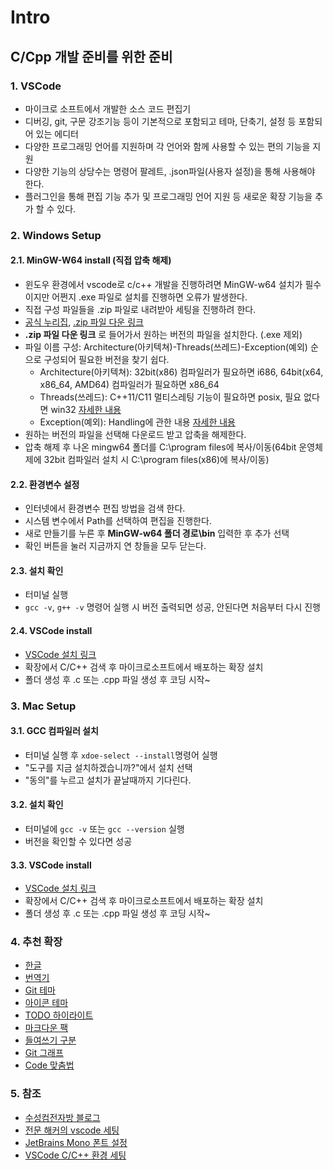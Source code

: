 # Intro

## C/Cpp 개발 준비를 위한 준비

### 1. VSCode

* 마이크로 소프트에서 개발한 소스 코드 편집기
* 디버깅, git, 구문 강조기능 등이 기본적으로 포함되고 테마, 단축기, 설정 등 포함되어 있는 에디터
* 다양한 프로그래밍 언어를 지원하며 각 언어와 함께 사용할 수 있는 편의 기능을 지원
* 다양한 기능의 상당수는 명령어 팔레트, .json파일(사용자 설정)을 통해 사용해야 한다.
* 플러그인을 통해 편집 기능 추가 및 프로그래밍 언어 지원 등 새로운 확장 기능을 추가 할 수 있다.

### 2. Windows Setup

#### 2.1. MinGW-W64 install (직접 압축 해제)

* 윈도우 환경에서 vscode로 c/c++ 개발을 진행하려면 MinGW-w64 설치가 필수이지만 어쩐지 .exe 파일로 설치를 진행하면 오류가 발생한다.
* 직접 구성 파일들을 .zip 파일로 내려받아 세팅을 진행하려 한다.
* [공식 누리집](https://www.mingw-w64.org/), [.zip 파일 다운 링크](https://sourceforge.net/projects/mingw-w64/files/)
* **.zip 파일 다운 링크** 로 들어가서 원하는 버전의 파일을 설치한다. (.exe 제외)
* 파일 이름 구성: Architecture(아키텍쳐)-Threads(쓰레드)-Exception(예외) 순으로 구성되어 필요한 버전을 찾기 쉽다.
  * Architecture(아키텍쳐): 32bit(x86) 컴파일러가 필요하면 i686, 64bit(x64, x86\_64, AMD64) 컴파일러가 필요하면 x86\_64
  * Threads(쓰레드): C++11/C11 멀티스레팅 기능이 필요하면 posix, 필요 없다면 win32 [자세한 내용](https://stackoverflow.com/questions/17242516/mingw-w64-threads-posix-vs-win32)
  * Exception(예외): Handling에 관한 내용 [자세한 내용](https://stackoverflow.com/questions/30739099/what-is-the-difference-between-mingw-seh-and-mingw-sjlj)
* 원하는 버전의 파일을 선택해 다운로드 받고 압축을 해제한다.
* 압축 해제 후 나온 mingw64 폴더를 C:\program files에 복사/이동(64bit 운영체제에 32bit 컴파일러 설치 시 C:\program files(x86)에 복사/이동)

#### 2.2. 환경변수 설정

* 인터넷에서 환경변수 편집 방법을 검색 한다.
* 시스템 변수에서 Path를 선택하여 편집을 진행한다.
* 새로 만들기를 누른 후 **MinGW-w64 폴더 경로\bin** 입력한 후 추가 선택
* 확인 버튼을 눌러 지금까지 연 창들을 모두 닫는다.

#### 2.3. 설치 확인

* 터미널 실행
* `gcc -v`, `g++ -v` 명령어 실행 시 버전 출력되면 성공, 안된다면 처음부터 다시 진행

#### 2.4. VSCode install

* [VSCode 설치 링크](https://code.visualstudio.com/download)
* 확장에서 C/C++ 검색 후 마이크로소프트에서 배포하는 확장 설치
* 폴더 생성 후 .c 또는 .cpp 파일 생성 후 코딩 시작\~

### 3. Mac Setup

#### 3.1. GCC 컴파일러 설치

* 터미널 실행 후 `xdoe-select --install`명령어 실행
* "도구를 지금 설치하겠습니까?"에서 설치 선택
* "동의"를 누르고 설치가 끝날때까지 기다린다.

#### 3.2. 설치 확인

* 터미널에 `gcc -v` 또는 `gcc --version` 실행
* 버전을 확인할 수 있다면 성공

#### 3.3. VSCode install

* [VSCode 설치 링크](https://code.visualstudio.com/download)
* 확장에서 C/C++ 검색 후 마이크로소프트에서 배포하는 확장 설치
* 폴더 생성 후 .c 또는 .cpp 파일 생성 후 코딩 시작\~

### 4. 추천 확장

* [한글](https://marketplace.visualstudio.com/items?itemName=MS-CEINTL.vscode-language-pack-ko)
* [번역기](https://marketplace.visualstudio.com/items?itemName=sculove.translator)
* [Git 테마](https://marketplace.visualstudio.com/items?itemName=GitHub.github-vscode-theme)
* [아이콘 테마](https://marketplace.visualstudio.com/items?itemName=PKief.material-icon-theme)
* [TODO 하이라이트](https://marketplace.visualstudio.com/items?itemName=wayou.vscode-todo-highlight)
* [마크다운 팩](https://marketplace.visualstudio.com/items?itemName=yzhang.markdown-all-in-one)
* [들여쓰기 구분](https://marketplace.visualstudio.com/items?itemName=oderwat.indent-rainbow)
* [Git 그래프](https://marketplace.visualstudio.com/items?itemName=mhutchie.git-graph)
* [Code 맞춤법](https://marketplace.visualstudio.com/items?itemName=streetsidesoftware.code-spell-checker)

### 5. 참조

* [수성컴전자방 블로그](https://sooseongcom.com/post/MinGW-w64-HowToInstall)
* [전문 해커의 vscode 세팅](https://www.youtube.com/watch?v=r750vOVbS9M)
* [JetBrains Mono 폰트 설정](https://gyuha.tistory.com/534)
* [VSCode C/C++ 환경 세팅](https://m.blog.naver.com/dorergiverny/221889473340)
